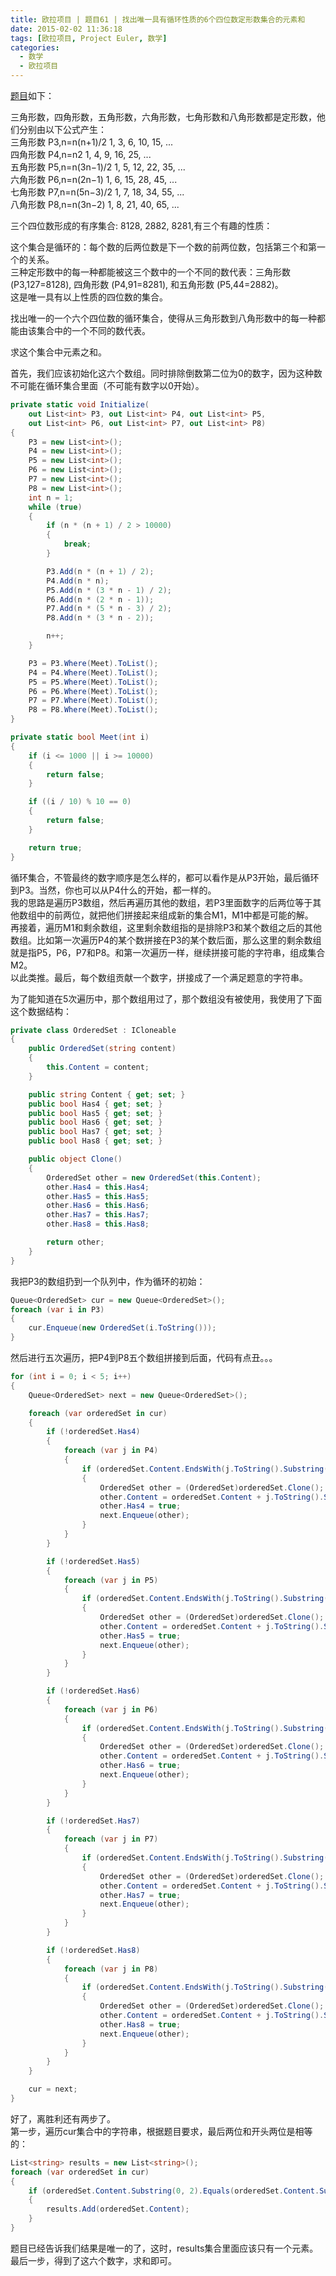 ```yaml
---
title: 欧拉项目 | 题目61 | 找出唯一具有循环性质的6个四位数定形数集合的元素和
date: 2015-02-02 11:36:18
tags: [欧拉项目, Project Euler, 数学]
categories:
  - 数学
  - 欧拉项目
---
```

[题目](https://projecteuler.net/problem=61 "Problem 61 - Project Euler")如下：

三角形数，四角形数，五角形数，六角形数，七角形数和八角形数都是定形数，他们分别由以下公式产生：  
三角形数  P3,n=n(n+1)/2     1, 3, 6, 10, 15, ...  
四角形数  P4,n=n2           1, 4, 9, 16, 25, ...  
五角形数  P5,n=n(3n−1)/2    1, 5, 12, 22, 35, ...  
六角形数  P6,n=n(2n−1)      1, 6, 15, 28, 45, ...  
七角形数  P7,n=n(5n−3)/2    1, 7, 18, 34, 55, ...  
八角形数  P8,n=n(3n−2)      1, 8, 21, 40, 65, ...

三个四位数形成的有序集合: 8128, 2882, 8281,有三个有趣的性质：

这个集合是循环的：每个数的后两位数是下一个数的前两位数，包括第三个和第一个的关系。  
三种定形数中的每一种都能被这三个数中的一个不同的数代表：三角形数 (P3,127=8128), 四角形数 (P4,91=8281), 和五角形数 (P5,44=2882)。  
这是唯一具有以上性质的四位数的集合。
    
找出唯一的一个六个四位数的循环集合，使得从三角形数到八角形数中的每一种都能由该集合中的一个不同的数代表。

求这个集合中元素之和。

首先，我们应该初始化这六个数组。同时排除倒数第二位为0的数字，因为这种数不可能在循环集合里面（不可能有数字以0开始）。

``` csharp
private static void Initialize(
	out List<int> P3, out List<int> P4, out List<int> P5,
	out List<int> P6, out List<int> P7, out List<int> P8)
{
	P3 = new List<int>();
	P4 = new List<int>();
	P5 = new List<int>();
	P6 = new List<int>();
	P7 = new List<int>();
	P8 = new List<int>();
	int n = 1;
	while (true)
	{
		if (n * (n + 1) / 2 > 10000)
		{
			break;
		}

		P3.Add(n * (n + 1) / 2);
		P4.Add(n * n);
		P5.Add(n * (3 * n - 1) / 2);
		P6.Add(n * (2 * n - 1));
		P7.Add(n * (5 * n - 3) / 2);
		P8.Add(n * (3 * n - 2));

		n++;
	}

	P3 = P3.Where(Meet).ToList();
	P4 = P4.Where(Meet).ToList();
	P5 = P5.Where(Meet).ToList();
	P6 = P6.Where(Meet).ToList();
	P7 = P7.Where(Meet).ToList();
	P8 = P8.Where(Meet).ToList();
}

private static bool Meet(int i)
{
	if (i <= 1000 || i >= 10000)
	{
		return false;
	}

	if ((i / 10) % 10 == 0)
	{
		return false;
	}

	return true;
}
```
循环集合，不管最终的数字顺序是怎么样的，都可以看作是从P3开始，最后循环到P3。当然，你也可以从P4什么的开始，都一样的。  
我的思路是遍历P3数组，然后再遍历其他的数组，若P3里面数字的后两位等于其他数组中的前两位，就把他们拼接起来组成新的集合M1，M1中都是可能的解。  
再接着，遍历M1和剩余数组，这里剩余数组指的是排除P3和某个数组之后的其他数组。比如第一次遍历P4的某个数拼接在P3的某个数后面，那么这里的剩余数组就是指P5，P6，P7和P8。和第一次遍历一样，继续拼接可能的字符串，组成集合M2。  
以此类推。最后，每个数组贡献一个数字，拼接成了一个满足题意的字符串。

为了能知道在5次遍历中，那个数组用过了，那个数组没有被使用，我使用了下面这个数据结构：

``` csharp
private class OrderedSet : ICloneable
{
	public OrderedSet(string content)
	{
		this.Content = content;
	}

	public string Content { get; set; }
	public bool Has4 { get; set; }
	public bool Has5 { get; set; }
	public bool Has6 { get; set; }
	public bool Has7 { get; set; }
	public bool Has8 { get; set; }

	public object Clone()
	{
		OrderedSet other = new OrderedSet(this.Content);
		other.Has4 = this.Has4;
		other.Has5 = this.Has5;
		other.Has6 = this.Has6;
		other.Has7 = this.Has7;
		other.Has8 = this.Has8;

		return other;
	}
}
```
我把P3的数组扔到一个队列中，作为循环的初始：

``` csharp
Queue<OrderedSet> cur = new Queue<OrderedSet>();
foreach (var i in P3)
{
	cur.Enqueue(new OrderedSet(i.ToString()));
}
```
然后进行五次遍历，把P4到P8五个数组拼接到后面，代码有点丑。。。

``` csharp
for (int i = 0; i < 5; i++)
{
	Queue<OrderedSet> next = new Queue<OrderedSet>();

	foreach (var orderedSet in cur)
	{
		if (!orderedSet.Has4)
		{
			foreach (var j in P4)
			{
				if (orderedSet.Content.EndsWith(j.ToString().Substring(0, 2)))
				{
					OrderedSet other = (OrderedSet)orderedSet.Clone();
					other.Content = orderedSet.Content + j.ToString().Substring(2, 2);
					other.Has4 = true;
					next.Enqueue(other);
				}
			}
		}

		if (!orderedSet.Has5)
		{
			foreach (var j in P5)
			{
				if (orderedSet.Content.EndsWith(j.ToString().Substring(0, 2)))
				{
					OrderedSet other = (OrderedSet)orderedSet.Clone();
					other.Content = orderedSet.Content + j.ToString().Substring(2, 2);
					other.Has5 = true;
					next.Enqueue(other);
				}
			}
		}

		if (!orderedSet.Has6)
		{
			foreach (var j in P6)
			{
				if (orderedSet.Content.EndsWith(j.ToString().Substring(0, 2)))
				{
					OrderedSet other = (OrderedSet)orderedSet.Clone();
					other.Content = orderedSet.Content + j.ToString().Substring(2, 2);
					other.Has6 = true;
					next.Enqueue(other);
				}
			}
		}

		if (!orderedSet.Has7)
		{
			foreach (var j in P7)
			{
				if (orderedSet.Content.EndsWith(j.ToString().Substring(0, 2)))
				{
					OrderedSet other = (OrderedSet)orderedSet.Clone();
					other.Content = orderedSet.Content + j.ToString().Substring(2, 2);
					other.Has7 = true;
					next.Enqueue(other);
				}
			}
		}

		if (!orderedSet.Has8)
		{
			foreach (var j in P8)
			{
				if (orderedSet.Content.EndsWith(j.ToString().Substring(0, 2)))
				{
					OrderedSet other = (OrderedSet)orderedSet.Clone();
					other.Content = orderedSet.Content + j.ToString().Substring(2, 2);
					other.Has8 = true;
					next.Enqueue(other);
				}
			}
		}
	}

	cur = next;
}
```
好了，离胜利还有两步了。  
第一步，遍历cur集合中的字符串，根据题目要求，最后两位和开头两位是相等的：
``` csharp
List<string> results = new List<string>();
foreach (var orderedSet in cur)
{
	if (orderedSet.Content.Substring(0, 2).Equals(orderedSet.Content.Substring(12, 2)))
	{
		results.Add(orderedSet.Content);
	}
}
```
题目已经告诉我们结果是唯一的了，这时，results集合里面应该只有一个元素。  
最后一步，得到了这六个数字，求和即可。